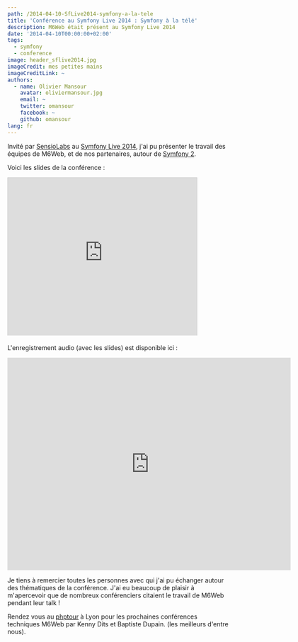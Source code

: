 ```yaml
---
path: /2014-04-10-SfLive2014-symfony-a-la-tele
title: 'Conférence au Symfony Live 2014 : Symfony à la télé'
description: M6Web était présent au Symfony Live 2014
date: '2014-04-10T00:00:00+02:00'
tags:
  - symfony
  - conference
image: header_sflive2014.jpg
imageCredit: mes petites mains
imageCreditLink: ~
authors:
  - name: Olivier Mansour
    avatar: oliviermansour.jpg
    email: ~
    twitter: omansour
    facebook: ~
    github: omansour
lang: fr
---
```


Invité par [SensioLabs](http://www.sensiolabs.com) au [Symfony Live 2014](paris2014.live.symfony.com), j'ai pu présenter le travail des équipes de M6Web, et de nos partenaires, autour de [Symfony 2](http://symfony.com).

Voici les slides de la conférence :

<iframe src="http://www.slideshare.net/slideshow/embed_code/33242561" width="427" height="356" frameborder="0" marginwidth="0" marginheight="0" scrolling="no" style="border:1px solid #CCC; border-width:1px 1px 0; margin-bottom:5px; max-width: 100%;" allowfullscreen> </iframe>


L'enregistrement audio (avec les slides) est disponible ici : 

<iframe width="640" height="480" src="https://www.youtube.com/embed/rDTdC89a2YY" frameborder="0" allowfullscreen></iframe>

Je tiens à remercier toutes les personnes avec qui j'ai pu échanger autour des thématiques de la conférence. J'ai eu beaucoup de plaisir à m'apercevoir que de nombreux conférenciers citaient le travail de M6Web pendant leur talk !

Rendez vous au [phptour](http://www.phptour.org) à Lyon pour les prochaines conférences techniques M6Web par Kenny Dits et Baptiste Dupain. (les meilleurs d'entre nous).
